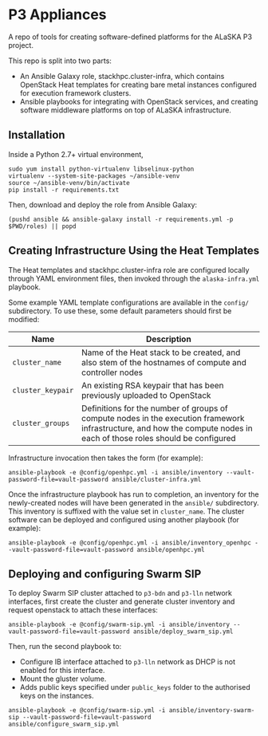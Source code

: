 P3 Appliances
=============

A repo of tools for creating software-defined platforms for the ALaSKA P3 project.

This repo is split into two parts: 

- An Ansible Galaxy role, stackhpc.cluster-infra, which contains
  OpenStack Heat templates for creating bare metal instances configured
  for execution framework clusters.
- Ansible playbooks for integrating with OpenStack services, and creating 
  software middleware platforms on top of ALaSKA infrastructure.

Installation
------------

Inside a Python 2.7+ virtual environment,

```
sudo yum install python-virtualenv libselinux-python
virtualenv --system-site-packages ~/ansible-venv
source ~/ansible-venv/bin/activate
pip install -r requirements.txt
```

Then, download and deploy the role from Ansible Galaxy:

```
(pushd ansible && ansible-galaxy install -r requirements.yml -p $PWD/roles) || popd
```

Creating Infrastructure Using the Heat Templates
------------------------------------------------

The Heat templates and stackhpc.cluster-infra role are configured locally
through YAML environment files, then invoked through the
`alaska-infra.yml` playbook.

Some example YAML template configurations are available in the `config/`
subdirectory.  To use these, some default parameters should first be
modified:

| Name | Description |
|------|-------------|
| `cluster_name`    | Name of the Heat stack to be created, and also stem of the hostnames of compute and controller nodes |
| `cluster_keypair` | An existing RSA keypair that has been previously uploaded to OpenStack |
| `cluster_groups`  | Definitions for the number of groups of compute nodes in the execution framework infrastructure, and how the compute nodes in each of those roles should be configured |

Infrastructure invocation then takes the form (for example): 

`ansible-playbook -e @config/openhpc.yml -i ansible/inventory --vault-password-file=vault-password ansible/cluster-infra.yml`

Once the infrastructure playbook has run to completion, an inventory
for the newly-created nodes will have been generated in the `ansible/`
subdirectory.  This inventory is suffixed with the value set in
`cluster_name`.  The cluster software can be deployed and configured
using another playbook (for example):

`ansible-playbook -e @config/openhpc.yml -i ansible/inventory_openhpc --vault-password-file=vault-password ansible/openhpc.yml`

Deploying and configuring Swarm SIP
-----------------------------------

To deploy Swarm SIP cluster attached to `p3-bdn` and `p3-lln` network
interfaces, first create the cluster and generate cluster inventory and request
openstack to attach these interfaces:

```
ansible-playbook -e @config/swarm-sip.yml -i ansible/inventory --vault-password-file=vault-password ansible/deploy_swarm_sip.yml 
```

Then, run the second playbook to:
- Configure IB interface attached to `p3-lln` network as DHCP is not enabled
  for this interface.
- Mount the gluster volume.
- Adds public keys specified under `public_keys` folder to the authorised keys
  on the instances.

```
ansible-playbook -e @config/swarm-sip.yml -i ansible/inventory-swarm-sip --vault-password-file=vault-password ansible/configure_swarm_sip.yml 
```

